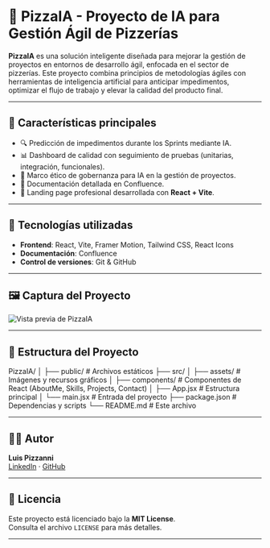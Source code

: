 # 🍕 PizzaIA - Proyecto de IA para Gestión Ágil de Pizzerías

**PizzaIA** es una solución inteligente diseñada para mejorar la gestión de proyectos en entornos de desarrollo ágil, enfocada en el sector de pizzerías. Este proyecto combina principios de metodologías ágiles con herramientas de inteligencia artificial para anticipar impedimentos, optimizar el flujo de trabajo y elevar la calidad del producto final.

---

## 🚀 Características principales

- 🔍 Predicción de impedimentos durante los Sprints mediante IA.
- 📊 Dashboard de calidad con seguimiento de pruebas (unitarias, integración, funcionales).
- 🧠 Marco ético de gobernanza para IA en la gestión de proyectos.
- 📝 Documentación detallada en Confluence.
- 📁 Landing page profesional desarrollada con **React + Vite**.

---

## 🧩 Tecnologías utilizadas

- **Frontend**: React, Vite, Framer Motion, Tailwind CSS, React Icons
- **Documentación**: Confluence
- **Control de versiones**: Git & GitHub

---

## 🖼️ Captura del Proyecto

![Vista previa de PizzaIA](./src/assets/pizzaia.png)

---

## 📂 Estructura del Proyecto

PizzaIA/
│
├── public/ # Archivos estáticos
├── src/
│ ├── assets/ # Imágenes y recursos gráficos
│ ├── components/ # Componentes de React (AboutMe, Skills, Projects, Contact)
│ ├── App.jsx # Estructura principal
│ └── main.jsx # Entrada del proyecto
├── package.json # Dependencias y scripts
└── README.md # Este archivo


---

## 👨‍💻 Autor

**Luis Pizzanni**  
[LinkedIn](https://www.linkedin.com) · [GitHub](https://github.com)

---

## 📜 Licencia

Este proyecto está licenciado bajo la **MIT License**.  
Consulta el archivo `LICENSE` para más detalles.

---

